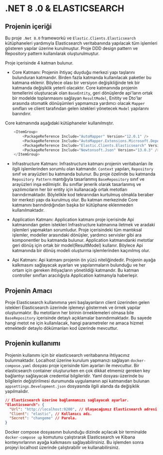 # .NET 8 .0 & ELASTICSEARCH

## Projenin içeriği
Bu proje `.Net 8.0` frameworkü ve `Elastic.Clients.Elasticsearch` kütüphaneleri yardımıyla Elasticsearch veritabanında yapılacak tüm işlemleri gösteren yapılar üzerine kurulmuştur. Proje DDD design pattern ve Repository pattern kullanılarak oluşturulmuştur.

Proje içerisinde 4 katman bulunur.
* Core Katmanı: Projenin ihtiyaç duyduğu merkezi yapı taşlarını bulunduran katmandır. Birden fazla katmanda kullanılacak paketler bu katmana eklenir. Böylece olası bir versiyon değişikliğinde tek bir katmanda değişiklik yeterli olacaktır. Core katmanında projenin temellerini oluşturacak olan `BaseEntity`, geri dönüşlerde api'ların ortak bir modelde toplanmasını sağlayan `ResultModel`, Enitity ve Dto'lar arasında otomatik dönüşümleri yapmamıza yardımcı olacak `Mapper` sınıfları ve client tarafından gelen istekleri yönetecek `Model` yapılarını barındırır.

Core katmanında aşağıdaki kütüphaneler kullanılmıştır.
```csharp
	<ItemGroup>
		<PackageReference Include="AutoMapper" Version="12.0.1" />
		<PackageReference Include="AutoMapper.Extensions.Microsoft.DependencyInjection" Version="12.0.1" />
		<PackageReference Include="Elastic.Clients.Elasticsearch" Version="8.13.3" />
		<PackageReference Include="Newtonsoft.Json" Version="13.0.3" />
	</ItemGroup>
```

* Infrastructure Katmanı: Infrastructure katmanı projenin veritabanları ile ilgili işlemlerinden sorumlu olan katmandır. `Context` yapıları, `Repository` sınıf ve arayüzleri bu katmanda bulunur. Bu proje özelinde bu katmanda `Repository Pattern` mantığıyla tasarlanmış `BaseRepository` sınıf ve arayüzleri inşa edilmiştir. Bu sınıflar jenerik olarak tasarlanmış ve yazılımcıların her bir entity için kullanacağı ortak metotları barındırmaktadır. Böylelikle kod tekrarından kurtulmuş olmakla beraber bir merkezi yapı da kurulmuş olur. Bu katman merkezinde Core katmanını barındırdığından başka bir kütüphane eklenmeden kullanılmaktadır.

* Application Katmanı: Application katmanı proje içerisinde Api katmanından gelen istekleri Infrastructure katmanına iletmek ve aradaki işlemleri yapmaktan sorumludur. Proje içerisindeki tüm mantıksal işlemler, modeller arasındaki dönüşler, yardımcı servisler gibi ara komponentler bu katmanda bulunur. Application katmanıdanki metotlar geri dönüş için ortak bir model(ResultModel) kullanır. Böylece Api katmanında bir dönüş modeli oluşturma işlemlerinden kaçınılmış olur.

* Api Katmanı: Api katmanı projenin ön yüzü niteliğindedir. Projenin ayağa kalkmasını sağlayacak ayarları ve yapılanmaların bulunduğu ve her ortam için gereken ihtiyaçların yönetildiği katmandır. Bu katman controller sınıfları aracılığıyla Application katmanıyla haberleşir.

## Projenin Amacı
Proje Elasticsearch kullanımına yeni başlayanların client üzerinden gelen istekleri Elasticsearch üzerinde işlemeyi göstermek ve örnek yapılar oluşturmaktır. Bu metotların her birinin örneklemeleri olmasa bile `BaseRepository` içerisinde detaylı açıklamalar barındırmaktadır. Bu sayede hangi metot ne için kullanılacak, hangi parametreler ne amaca hizmet etmektedir detaylo dökümanları kod üzerinde mevcuttur.

## Projenin kullanımı
Projenin kullanımı için bir elasticsearch veritabanına ihtiyacınız bulunmaktadır. Localhost üzerine kurulum yapmanızı sağlayan `docker-compose.yaml` dosyası proje içerisinde tüm ayarları ile mevcuttur. Bir elasticsearch container oluştururken en çok dikkat etmemiz gereken key bağlantıyı sağlayacak credential bilgileridir.
Yaml dosyası üzerinde bu bilgilerin değiştirilmesi durumunda uygulamanın api katmanıdan bulunan `appsettings.Development.json` dosyasında ilgili alanda da değişiklik yapılmalıdır.

```json
// Elasticsearch üzerine bağlanmamızı sağlayacak ayarlar.
"Elasticsearch": {
  "Url": "http://localhost:9200", // Ulaşacağımız Elasticsearch adresi.
  "Client": "elastic", // Kullanıcı adı.
  "Secret": "changeme" // Parola.
}
```

Docker compose dosyasının bulunduğu dizinde açılacak bir terminalde `docker-compose up` komutunu çalıştırarak Elasticsearch ve Kibana konteynırlarının ayağa kalkmasını sağlayabilirsiniz. Bu işlemden sonra projeyi localhost üzerinde çalıştırabilir ve kullanabilirsiniz.